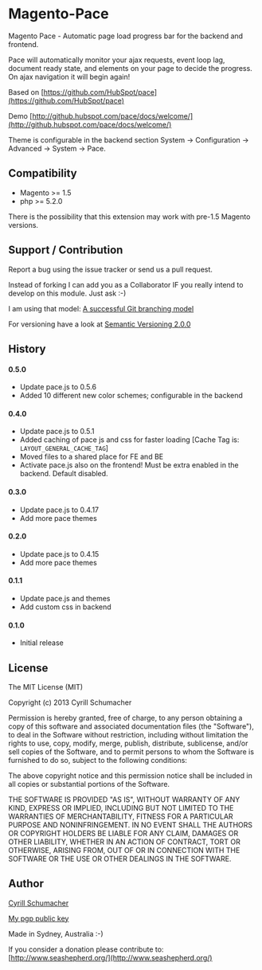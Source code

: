 Magento-Pace
============

Magento Pace - Automatic page load progress bar for the backend and frontend.

Pace will automatically monitor your ajax requests, event loop lag, document ready state, and elements on your
page to decide the progress. On ajax navigation it will begin again!

Based on [https://github.com/HubSpot/pace](https://github.com/HubSpot/pace)

Demo [http://github.hubspot.com/pace/docs/welcome/](http://github.hubspot.com/pace/docs/welcome/)

Theme is configurable in the backend section System -> Configuration -> Advanced -> System -> Pace.

Compatibility
-------------

- Magento >= 1.5
- php >= 5.2.0

There is the possibility that this extension may work with pre-1.5 Magento versions.

Support / Contribution
----------------------

Report a bug using the issue tracker or send us a pull request.

Instead of forking I can add you as a Collaborator IF you really intend to develop on this module. Just ask :-)

I am using that model: [A successful Git branching model](http://nvie.com/posts/a-successful-git-branching-model/)

For versioning have a look at [Semantic Versioning 2.0.0](http://semver.org/)

History
-------

#### 0.5.0

- Update pace.js to 0.5.6
- Added 10 different new color schemes; configurable in the backend

#### 0.4.0

- Update pace.js to 0.5.1
- Added caching of pace js and css for faster loading [Cache Tag is: `LAYOUT_GENERAL_CACHE_TAG`]
- Moved files to a shared place for FE and BE
- Activate pace.js also on the frontend! Must be extra enabled in the backend. Default disabled.

#### 0.3.0

- Update pace.js to 0.4.17
- Add more pace themes

#### 0.2.0

- Update pace.js to 0.4.15
- Add more pace themes

#### 0.1.1

- Update pace.js and themes
- Add custom css in backend

#### 0.1.0

- Initial release

License
-------

The MIT License (MIT)

Copyright (c) 2013 Cyrill Schumacher

Permission is hereby granted, free of charge, to any person obtaining a copy of
this software and associated documentation files (the "Software"), to deal in
the Software without restriction, including without limitation the rights to
use, copy, modify, merge, publish, distribute, sublicense, and/or sell copies of
the Software, and to permit persons to whom the Software is furnished to do so,
subject to the following conditions:

The above copyright notice and this permission notice shall be included in all
copies or substantial portions of the Software.

THE SOFTWARE IS PROVIDED "AS IS", WITHOUT WARRANTY OF ANY KIND, EXPRESS OR
IMPLIED, INCLUDING BUT NOT LIMITED TO THE WARRANTIES OF MERCHANTABILITY, FITNESS
FOR A PARTICULAR PURPOSE AND NONINFRINGEMENT. IN NO EVENT SHALL THE AUTHORS OR
COPYRIGHT HOLDERS BE LIABLE FOR ANY CLAIM, DAMAGES OR OTHER LIABILITY, WHETHER
IN AN ACTION OF CONTRACT, TORT OR OTHERWISE, ARISING FROM, OUT OF OR IN
CONNECTION WITH THE SOFTWARE OR THE USE OR OTHER DEALINGS IN THE SOFTWARE.

Author
------

[Cyrill Schumacher](https://github.com/SchumacherFM)

[My pgp public key](http://www.schumacher.fm/cyrill.asc)

Made in Sydney, Australia :-)

If you consider a donation please contribute to: [http://www.seashepherd.org/](http://www.seashepherd.org/)
